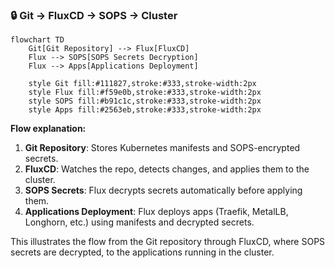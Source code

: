### 🔒 Git → FluxCD → SOPS → Cluster

```mermaid
flowchart TD
    Git[Git Repository] --> Flux[FluxCD]
    Flux --> SOPS[SOPS Secrets Decryption]
    Flux --> Apps[Applications Deployment]

    style Git fill:#111827,stroke:#333,stroke-width:2px
    style Flux fill:#f59e0b,stroke:#333,stroke-width:2px
    style SOPS fill:#b91c1c,stroke:#333,stroke-width:2px
    style Apps fill:#2563eb,stroke:#333,stroke-width:2px
```

**Flow explanation:**  
1. **Git Repository**: Stores Kubernetes manifests and SOPS-encrypted secrets.  
2. **FluxCD**: Watches the repo, detects changes, and applies them to the cluster.  
3. **SOPS Secrets**: Flux decrypts secrets automatically before applying them.  
4. **Applications Deployment**: Flux deploys apps (Traefik, MetalLB, Longhorn, etc.) using manifests and decrypted secrets.  

This illustrates the flow from the Git repository through FluxCD, where SOPS secrets are decrypted, to the applications running in the cluster.
